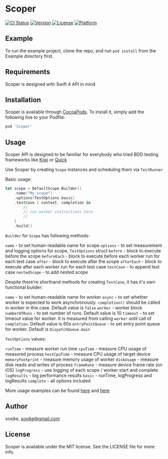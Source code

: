 # Scoper

[![CI Status](http://img.shields.io/travis/soxjke/Scoper.svg?style=flat)](https://travis-ci.org/soxjke/Scoper)
[![Version](https://img.shields.io/cocoapods/v/Scoper.svg?style=flat)](http://cocoapods.org/pods/Scoper)
[![License](https://img.shields.io/cocoapods/l/Scoper.svg?style=flat)](http://cocoapods.org/pods/Scoper)
[![Platform](https://img.shields.io/cocoapods/p/Scoper.svg?style=flat)](http://cocoapods.org/pods/Scoper)

## Example

To run the example project, clone the repo, and run `pod install` from the Example directory first.

## Requirements

Scoper is designed with Swift 4 API in mind

## Installation

Scoper is available through [CocoaPods](http://cocoapods.org). To install
it, simply add the following line to your Podfile:

```ruby
pod 'Scoper'
```

## Usage

Scoper API is designed to be familiar for everybody who tried BDD testing frameworks like [Kiwi](https://github.com/kiwi-bdd/Kiwi) or [Quick](https://github.com/Quick/Quick)

Use Scoper by creating ```Scope``` instances and scheduling them via ```TestRunner```

Basic usage:

```swift
let scope = DefaultScope.Builder()
	.name("My scope")
	.options(TestOptions.basic)
	.testCase { context, completion in
		//
		// run worker instructions here
		//
	}
	.build() 
```

```Builder``` for ```Scope``` has following methods:

```name``` - to set human-readable name for scope
```options``` - to set measurement and logging options for scope, ```TestOptions``` struct
```before``` - block to execute before the scope
```beforeEach``` - block to execute before each worker run for each test case
```after``` - block to execute after the scope
```afterEach``` - block to execute after each worker run for each test case
```testCase``` - to append test case
```nestedScope``` - to add nested scope

Despite there're shorthand methods for creating ```TestCase```, it has it's own functional builder:

```name``` - to set human-readable name for worker
```async``` - to set whether worker is expected to work asynchronously. ```completion()``` should be called in worker in this case. Default value is ```false```
```worker``` - worker block
```numberOfRuns``` - to set number of runs. Default value is 10
```timeout``` - to set timeout value for worker. It is measured from calling ```worker``` until call of ```completion```. Default value is 60s
```entryPointQueue``` - to set entry point queue for worker. Default is ```DispatchQueue.main```

```TestOptions``` values:

```runTime``` - measure worker run time
```cpuTime``` - measure CPU usage of measured process
```hostCpuTime``` - measure CPU usage of target device
```memoryFootprint``` - measure memory usage of worker
```diskUsage``` - measure disk reads and writes of process
```frameRate``` - measure device frame rate (on iOS)
```logProgress``` - use logging of each scope / worker start and complete
```logResults``` - log performance results
```basic``` - runTime, logProgress and logResults
```complete``` - all options included

More usage examples can be found [here](https://github.com/soxjke/Scoper/blob/master/Algorithms/Algorithms/main.swift) and [here](https://github.com/soxjke/Scoper/blob/master/Example/Scoper/AppDelegate.swift)

## Author

soxjke, soxjke@gmail.com

## License

Scoper is available under the MIT license. See the LICENSE file for more info.
